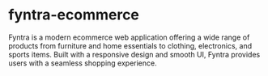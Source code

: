 # fyntra-ecommerce
Fyntra is a modern ecommerce web application offering a wide range of products from furniture and home essentials to clothing, electronics, and sports items.  Built with a responsive design and smooth UI, Fyntra provides users with a seamless shopping experience.
